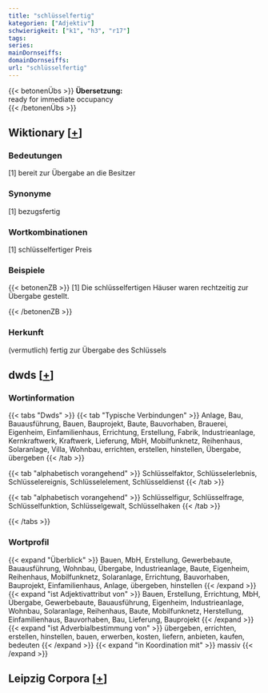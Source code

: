 ```yaml
---
title: "schlüsselfertig"
kategorien: ["Adjektiv"]
schwierigkeit: ["k1", "h3", "r17"]
tags:
series:
mainDornseiffs:
domainDornseiffs:
url: "schlüsselfertig"
---
```


{{< betonenÜbs >}}
**Übersetzung:**  
ready for immediate occupancy  
{{< /betonenÜbs >}}

## Wiktionary [[+](https://de.wiktionary.org/wiki/schlüsselfertig)]

### Bedeutungen
[1] bereit zur Übergabe an die Besitzer  

### Synonyme
[1] bezugsfertig  

### Wortkombinationen
[1] schlüsselfertiger Preis  

### Beispiele
{{< betonenZB >}}
[1] Die schlüsselfertigen Häuser waren rechtzeitig zur Übergabe gestellt.  

{{< /betonenZB >}}
### Herkunft
(vermutlich) fertig zur Übergabe des Schlüssels  



## dwds [[+](https://www.dwds.de/wb/schlüsselfertig)]

### Wortinformation
{{< tabs "Dwds" >}}
{{< tab "Typische Verbindungen" >}}
Anlage, Bau, Bauausführung, Bauen, Bauprojekt, Baute, Bauvorhaben, Brauerei, Eigenheim, Einfamilienhaus, Errichtung, Erstellung, Fabrik, Industrieanlage, Kernkraftwerk, Kraftwerk, Lieferung, MbH, Mobilfunknetz, Reihenhaus, Solaranlage, Villa, Wohnbau, errichten, erstellen, hinstellen, Übergabe, übergeben
{{< /tab >}}

{{< tab "alphabetisch vorangehend" >}}
Schlüsselfaktor, Schlüsselerlebnis, Schlüsselereignis, Schlüsselelement, Schlüsseldienst
{{< /tab >}}

{{< tab "alphabetisch vorangehend" >}}
Schlüsselfigur, Schlüsselfrage, Schlüsselfunktion, Schlüsselgewalt, Schlüsselhaken
{{< /tab >}}

{{< /tabs >}}

### Wortprofil
{{< expand "Überblick" >}} Bauen, MbH, Erstellung, Gewerbebaute, Bauausführung, Wohnbau, Übergabe, Industrieanlage, Baute, Eigenheim, Reihenhaus, Mobilfunknetz, Solaranlage, Errichtung, Bauvorhaben, Bauprojekt, Einfamilienhaus, Anlage, übergeben, hinstellen {{< /expand >}}
{{< expand "ist Adjektivattribut von" >}} Bauen, Erstellung, Errichtung, MbH, Übergabe, Gewerbebaute, Bauausführung, Eigenheim, Industrieanlage, Wohnbau, Solaranlage, Reihenhaus, Baute, Mobilfunknetz, Herstellung, Einfamilienhaus, Bauvorhaben, Bau, Lieferung, Bauprojekt {{< /expand >}}
{{< expand "ist Adverbialbestimmung von" >}} übergeben, errichten, erstellen, hinstellen, bauen, erwerben, kosten, liefern, anbieten, kaufen, bedeuten {{< /expand >}}
{{< expand "in Koordination mit" >}} massiv {{< /expand >}}

## Leipzig Corpora [[+](https://corpora.uni-leipzig.de/en/res?word=schlüsselfertig&corpusId=deu_newscrawl-public_2018)]

